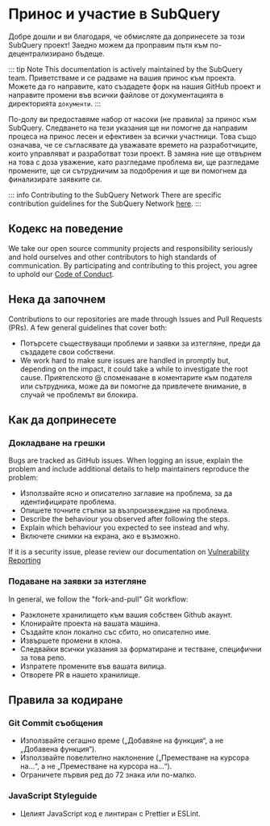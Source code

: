 # Принос и участие в SubQuery

Добре дошли и ви благодаря, че обмисляте да допринесете за този SubQuery проект! Заедно можем да проправим пътя към по-децентрализирано бъдеще.

::: tip Note This documentation is actively maintained by the SubQuery team. Приветстваме и се радваме на вашия принос към проекта. Можете да го направите, като създадете форк на нашия GitHub проект и направите промени във всички файлове от документацията в директорията `документи`. :::

По-долу ви предоставяме набор от насоки (не правила) за принос към SubQuery. Следването на тези указания ще ни помогне да направим процеса на принос лесен и ефективен за всички участници. Това също означава, че се съгласявате да уважавате времето на разработчиците, които управляват и разработват този проект. В замяна ние ще отвърнем на това с доза уважение, като разгледаме проблема ви, ще разгледаме промените, ще си сътрудничим за подобрения и ще ви помогнем да финализирате заявките си.

::: info Contributing to the SubQuery Network There are specific contribution guidelines for the SubQuery Network [here](../subquery_network/community.md#contributing-to-codebases). :::

## Кодекс на поведение

We take our open source community projects and responsibility seriously and hold ourselves and other contributors to high standards of communication. By participating and contributing to this project, you agree to uphold our [Code of Conduct](https://github.com/subquery/subql/blob/main/CODE_OF_CONDUCT.md).

## Нека да започнем

Contributions to our repositories are made through Issues and Pull Requests (PRs). A few general guidelines that cover both:

- Потърсете съществуващи проблеми и заявки за изтегляне, преди да създадете свои собствени.
- We work hard to make sure issues are handled in promptly but, depending on the impact, it could take a while to investigate the root cause. Приятелското @ споменаване в коментарите към подателя или сътрудника, може да ви помогне да привлечете внимание, в случай че проблемът ви блокира.

## Как да допринесете

### Докладване на грешки

Bugs are tracked as GitHub issues. When logging an issue, explain the problem and include additional details to help maintainers reproduce the problem:

- Използвайте ясно и описателно заглавие на проблема, за да идентифицирате проблема.
- Опишете точните стъпки за възпроизвеждане на проблема.
- Describe the behaviour you observed after following the steps.
- Explain which behaviour you expected to see instead and why.
- Включете снимки на екрана, ако е възможно.

If it is a security issue, please review our documentation on [Vulnerability Reporting](./vulnerability-reporting.md)

### Подаване на заявки за изтегляне

In general, we follow the "fork-and-pull" Git workflow:

- Разклонете хранилището към вашия собствен Github акаунт.
- Клонирайте проекта на вашата машина.
- Създайте клон локално със сбито, но описателно име.
- Извършете промени в клона.
- Следвайки всички указания за форматиране и тестване, специфични за това репо.
- Изпратете промените във вашата вилица.
- Отворете PR в нашето хранилище.

## Правила за кодиране

### Git Commit съобщения

- Използвайте сегашно време („Добавяне на функция“, а не „Добавена функция“).
- Използвайте повелително наклонение („Преместване на курсора на...“, а не „Преместване на курсора на...“).
- Ограничете първия ред до 72 знака или по-малко.

### JavaScript Styleguide

- Целият JavaScript код е линтиран с Prettier и ESLint.

